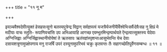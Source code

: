 +++
title = "११ नू म"

+++

इयञ्चवैश्वदेवीत्युक्तं हेसहसःसूनो बलस्यपुत्रेन्द्र विद्वान् सर्वज्ञस्त्वं यजत्रैर्यजनीयैर्विश्वेभिःसर्वैःदेवैःसह नु क्षिप्रं मे मदीयाः वाचः स्तुति- रूपाणिवचांसि उप अभिआयाहि आगच्छ एवम्भूतमिन्द्रम्पार्थयते ऎन्द्रत्वात्सूक्तस्य येदेवाः अग्निजिह्वाः अग्निर्जिह्वास्थानीयोयेषां ते ऋतसापः ऋतंयज्ञंस्पृशन्तःआसुर्भवन्ति येच देवाः दसायशत्रूणामुपक्षेपणाय मनु राजर्षिं उपरं दस्यूनामुपरिभवं चक्रुः कृतवन्तः तैः सहागच्छेतिपूर्वेणसम्बन्धः ॥ ११ ॥